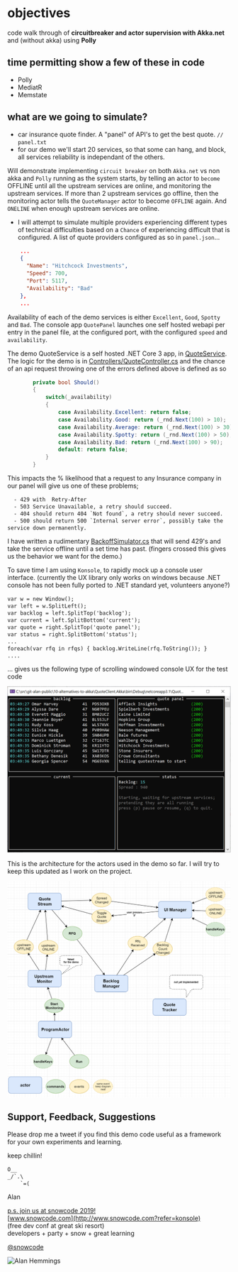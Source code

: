 # objectives

code walk through of **circuitbreaker and actor supervision with Akka.net** and (without akka) using **Polly**

## time permitting show a few of these in code

- Polly
- MediatR
- Memstate

## what are we going to simulate?

- car insurance quote finder. A "panel" of API's to get the best quote. `// panel.txt`
- for our demo we'll start 20 services, so that some can hang, and block, all services reliability is  independant of the others.

 Will demonstrate implementing `circuit breaker` on both `Akka.net` vs non akka and `Polly` running as the system starts, by telling an actor to `become` OFFLINE until all the upstream services are online, and monitoring the upstream services. 
 If more than 2 upstream services go offline, then the monitoring actor tells the `QuoteManager` actor to become `OFFLINE` again. And `ONELINE` when enough upstream services are online.

- I will attempt to simulate multiple providers experiencing different types of technical difficulties based on a `Chance` of experiencing difficult that is configured. A list of quote providers configured as so in `panel.json`...

```json
    ...
    {
      "Name": "Hitchcock Investments",
      "Speed": 700,
      "Port": 5117,
      "Availability": "Bad"
    },
    ...
```

Availability of each of the demo services is either `Excellent`, `Good`, `Spotty` and `Bad`. The console app `QuotePanel` launches one self hosted webapi per entry in the panel file, at the configured port, with the configured `speed` and `availability`.

The demo QuoteService is a self hosted .NET Core 3 app, in [QuoteService](/QuoteService). The logic for the demo is in [Controllers/QuoteController.cs](QuoteService/Controllers/QuoteController.cs) and the chance of an api request throwing one of the errors defined above is defined as so

```csharp
        private bool Should()
        {
            switch(_availability)
            {
                case Availability.Excellent: return false;
                case Availability.Good: return (_rnd.Next(100) > 10);
                case Availability.Average: return (_rnd.Next(100) > 30);
                case Availability.Spotty: return (_rnd.Next(100) > 50);
                case Availability.Bad: return (_rnd.Next(100) > 90);
                default: return false;
            }
        }
```



This impacts the % likelihood that a request to any Insurance company in our panel will give us one of these problems;

```shell
  - 429 with  Retry-After 
  - 503 Service Unavailable, a retry should succeed.
  - 404 should return 404 `Not found`, a retry should never succeed.
  - 500 should return 500 `Internal server error`, possibly take the service down permanently. 
```

I have written a rudimentary [BackoffSimulator.cs](QuoteService/Controllers/BackoffSimulator) that will send 429's and take the service offline until a set time has past. (fingers crossed this gives us the behavior we want for the demo.)

To save time I am using `Konsole`, to rapidly mock up a console user interface. (currently the UX library only works on windows because .NET console has not been fully ported to .NET standard yet, volunteers anyone?)

```
var w = new Window();
var left = w.SplitLeft();
var backlog = left.SplitTop('backlog');
var current = left.SplitBottom('current');
var quote = right.SplitTop('quote panel');
var status = right.SplitBottom('status');
...
foreach(var rfq in rfqs) { backlog.WriteLine(rfq.ToString()); }
....
```

... gives us the following type of scrolling windowed console UX for the test code

<img src='docs/console-ux.PNG' width='600'/>

This is the architecture for the actors used in the demo so far. I will try to keep this updated as I work on the project.

<img src='docs/actor-architecture-messages.PNG' width='800'/>



## Support, Feedback, Suggestions

Please drop me a tweet if you find this demo code useful as a framework for your own experiments and learning.

keep chillin!

    O__
    _/`.\
        `=( 

Alan

[p.s. join us at snowcode 2019! ](http://www.snowcode.com?refer=usergroup) <br/>
[www.snowcode.com](http://www.snowcode.com?refer=konsole) <br/>
(free dev conf at great ski resort)<br/>
developers + party + snow + great learning

[@snowcode](https://twitter.com/snowcode)

![Alan Hemmings](https://pbs.twimg.com/profile_images/624901555532095488/j5dynw0i_bigger.png)

